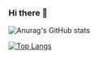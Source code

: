 ### Hi there 👋

<!--
**sheldon-3601e/sheldon-3601e** is a ✨ _special_ ✨ repository because its `README.md` (this file) appears on your GitHub profile.

Here are some ideas to get you started:

- 🔭 I’m currently working on ...
- 🌱 I’m currently learning ...
- 👯 I’m looking to collaborate on ...
- 🤔 I’m looking for help with ...
- 💬 Ask me about ...
- 📫 How to reach me: ...
- 😄 Pronouns: ...
- ⚡ Fun fact: ...
-->

![Anurag's GitHub stats](https://github-readme-stats.vercel.app/api?username=sheldon-3601e&show_icons=true&theme=shadow_green&hide=Stars_Earned)

[![Top Langs](https://github-readme-stats.vercel.app/api/top-langs/?username=sheldon-3601e)]([https://github.com/anuraghazra/github-readme-stats](https://github.com/sheldon-3601e)https://github.com/sheldon-3601e)

